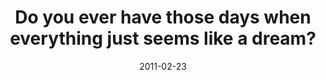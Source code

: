 ---
layout: base.njk
title : 'Do you ever have those days when everything just seems like a dream?' 
view_title : 'Do you ever have those days when everything just seems like a dream?' 
year : '2011' 
date : '2011-02-23' 
img_file : '/drawing/doyoueverhavethosedayswheneverythingjustseemslikeadream.png' 
html_file : 'doyoueverhavethosedayswheneverythingjustseemslikeadream' 
next_html : 'icouldsleepmore.html' 
year_order : '6' 
permalink : "title/{{html_file}}.html"
---